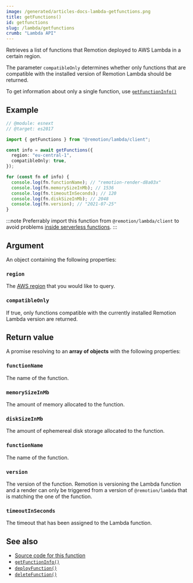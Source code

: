 ```yaml
---
image: /generated/articles-docs-lambda-getfunctions.png
title: getFunctions()
id: getfunctions
slug: /lambda/getfunctions
crumb: "Lambda API"
---
```


Retrieves a list of functions that Remotion deployed to AWS Lambda in a certain region.

The parameter `compatibleOnly` determines whether only functions that are compatible with the installed version of Remotion Lambda should be returned.

To get information about only a single function, use [`getFunctionInfo()`](/docs/lambda/getfunctioninfo)

## Example

```ts twoslash
// @module: esnext
// @target: es2017

import { getFunctions } from "@remotion/lambda/client";

const info = await getFunctions({
  region: "eu-central-1",
  compatibleOnly: true,
});

for (const fn of info) {
  console.log(fn.functionName); // "remotion-render-d8a03x"
  console.log(fn.memorySizeInMb); // 1536
  console.log(fn.timeoutInSeconds); // 120
  console.log(fn.diskSizeInMb); // 2048
  console.log(fn.version); // "2021-07-25"
}
```

:::note
Preferrably import this function from `@remotion/lambda/client` to avoid problems [inside serverless functions](/docs/lambda/light-client).
:::

## Argument

An object containing the following properties:

### `region`

The [AWS region](/docs/lambda/region-selection) that you would like to query.

### `compatibleOnly`

If true, only functions compatible with the currently installed Remotion Lambda version are returned.

## Return value

A promise resolving to an **array of objects** with the following properties:

### `functionName`

The name of the function.

### `memorySizeInMb`

The amount of memory allocated to the function.

### `diskSizeInMb`

The amount of ephemereal disk storage allocated to the function.

### `functionName`

The name of the function.

### `version`

The version of the function. Remotion is versioning the Lambda function and a render can only be triggered from a version of `@remotion/lambda` that is matching the one of the function.

### `timeoutInSeconds`

The timeout that has been assigned to the Lambda function.

## See also

- [Source code for this function](https://github.com/remotion-dev/remotion/blob/main/packages/lambda/src/api/get-functions.ts)
- [`getFunctionInfo()`](/docs/lambda/getfunctioninfo)
- [`deployFunction()`](/docs/lambda/deployfunction)
- [`deleteFunction()`](/docs/lambda/deletefunction)
